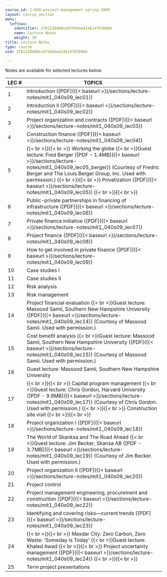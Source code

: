 ```yaml
---
course_id: 1-040-project-management-spring-2009
layout: course_section
menu:
  leftnav:
    identifier: 2f81220dd8ca9754dae414614f6360bb
    name: Lecture Notes
    weight: 30
title: Lecture Notes
type: course
uid: 2f81220dd8ca9754dae414614f6360bb

---
```


Notes are available for selected lectures below.

| LEC # | TOPICS |
| --- | --- |
| 1 | Introduction ([PDF]({{< baseurl >}}/sections/lecture-notes/mit1_040s09_lec01)) |
| 2 | Introduction II ([PDF]({{< baseurl >}}/sections/lecture-notes/mit1_040s09_lec02)) |
| 3 | Project organization and contracts ([PDF]({{< baseurl >}}/sections/lecture-notes/mit1_040s09_lec03)) |
| 4 | Construction finance ([PDF]({{< baseurl >}}/sections/lecture-notes/mit1_040s09_lec04)) |
| 5 |  {{< br >}}{{< br >}} Working the globe  {{< br >}}Guest lecture: Fred Berger ([PDF - 1.4MB]({{< baseurl >}}/sections/lecture-notes/mit1_040s09_lec05_berger)) (Courtesy of Fredric Berger and The Louis Berger Group, Inc. Used with permission.) {{< br >}}{{< br >}} Privatization ([PDF]({{< baseurl >}}/sections/lecture-notes/mit1_040s09_lec05)) {{< br >}}{{< br >}}  |
| 6 | Public-private partnerships in financing of infrastructure ([PDF]({{< baseurl >}}/sections/lecture-notes/mit1_040s09_lec06)) |
| 7 | Private finance initiative ([PDF]({{< baseurl >}}/sections/lecture-notes/mit1_040s09_lec07)) |
| 8 | Project finance ([PDF]({{< baseurl >}}/sections/lecture-notes/mit1_040s09_lec08)) |
| 9 | How to get involved in private finance ([PDF]({{< baseurl >}}/sections/lecture-notes/mit1_040s09_lec09)) |
| 10 | Case studies I |
| 11 | Case studies II |
| 12 | Risk analysis |
| 13 | Risk management |
| 14 | Project financial evaluation  {{< br >}}Guest lecture: Massood Samii, Southern New Hampshire University ([PDF]({{< baseurl >}}/sections/lecture-notes/mit1_040s09_lec14)) (Courtesy of Massood Samii. Used with permission.) |
| 15 | Cost benefit analysis  {{< br >}}Guest lecture: Massood Samii, Southern New Hampshire University ([PDF]({{< baseurl >}}/sections/lecture-notes/mit1_040s09_lec15)) (Courtesy of Massood Samii. Used with permission.) |
| 16 | Guest lecture: Massood Samii, Southern New Hampshire University |
| 17 |  {{< br >}}{{< br >}} Capital program management  {{< br >}}Guest lecture: Chris Gordon, Harvard University ([PDF - 9.8MB]({{< baseurl >}}/sections/lecture-notes/mit1_040s09_lec17)) (Courtesy of Chris Gordon. Used with permission.) {{< br >}}{{< br >}} Construction site visit {{< br >}}{{< br >}}  |
| 18 | Project organization I ([PDF]({{< baseurl >}}/sections/lecture-notes/mit1_040s09_lec18)) |
| 19 | The World of Skanksa and The Road Ahead  {{< br >}}Guest lecture: Jim Becker, Skansa AB ([PDF - 3.7MB]({{< baseurl >}}/sections/lecture-notes/mit1_040s09_lec19)) (Courtesy of Jim Becker. Used with permission.) |
| 20 | Project organization II ([PDF]({{< baseurl >}}/sections/lecture-notes/mit1_040s09_lec20)) |
| 21 | Project control |
| 22 | Project management engineering, procurement and construction ([PDF]({{< baseurl >}}/sections/lecture-notes/mit1_040s09_lec22)) |
| 23 | Identifying and covering risks—current trends ([PDF]({{< baseurl >}}/sections/lecture-notes/mit1_040s09_lec23)) |
| 24 |  {{< br >}}{{< br >}} Masdar City: Zero Carbon, Zero Waste: 'Someday is Today'  {{< br >}}Guest lecture: Khaled Awad {{< br >}}{{< br >}} Project uncertainty management ([PDF]({{< baseurl >}}/sections/lecture-notes/mit1_040s09_lec24)) {{< br >}}{{< br >}}  |
| 25 | Term project presentations